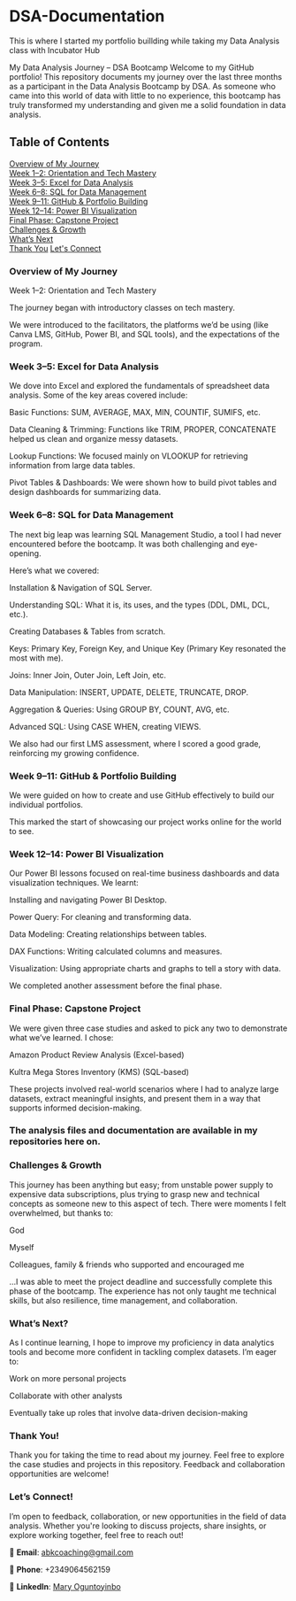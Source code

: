 # DSA-Documentation

This is where I started my portfolio buillding while taking my Data Analysis class with Incubator Hub

My Data Analysis Journey – DSA Bootcamp
Welcome to my GitHub portfolio! This repository documents my journey over the last three months as a participant in the Data Analysis Bootcamp by DSA. As someone who came into this world of data with little to no experience, this bootcamp has truly transformed my understanding and given me a solid foundation in data analysis.


## Table of Contents

[Overview of My Journey](#overview-of-my-journey)  
[Week 1–2: Orientation and Tech Mastery](#week-1–2-orientation-and-tech-mastery)  
[Week 3–5: Excel for Data Analysis](#week-3–5-excel-for-data-analysis)  
[Week 6–8: SQL for Data Management](#week-6–8-sql-for-data-management)  
[Week 9–11: GitHub & Portfolio Building](#week-9–11-github--portfolio-building)  
[Week 12–14: Power BI Visualization](#week-12–14-power-bi-visualization)  
[Final Phase: Capstone Project](#final-phase-capstone-project)  
[Challenges & Growth](#challenges--growth)  
[What’s Next](#whats-next)  
[Thank You](#thank-you)
[Let's Connect](#lets-connect)




### Overview of My Journey

Week 1–2: Orientation and Tech Mastery

The journey began with introductory classes on tech mastery. 

We were introduced to the facilitators, the platforms we’d be using (like Canva LMS, GitHub, Power BI, and SQL tools), and the expectations of the program.

### Week 3–5: Excel for Data Analysis

We dove into Excel and explored the fundamentals of spreadsheet data analysis. Some of the key areas covered include:

Basic Functions: SUM, AVERAGE, MAX, MIN, COUNTIF, SUMIFS, etc.

Data Cleaning & Trimming: Functions like TRIM, PROPER, CONCATENATE helped us clean and organize messy datasets.

Lookup Functions: We focused mainly on VLOOKUP for retrieving information from large data tables.

Pivot Tables & Dashboards: We were shown how to build pivot tables and design dashboards for summarizing data.

### Week 6–8: SQL for Data Management
The next big leap was learning SQL Management Studio, a tool I had never encountered before the bootcamp. It was both challenging and eye-opening. 

Here’s what we covered:

Installation & Navigation of SQL Server.

Understanding SQL: What it is, its uses, and the types (DDL, DML, DCL, etc.).

Creating Databases & Tables from scratch.

Keys: Primary Key, Foreign Key, and Unique Key (Primary Key resonated the most with me).

Joins: Inner Join, Outer Join, Left Join, etc.

Data Manipulation: INSERT, UPDATE, DELETE, TRUNCATE, DROP.

Aggregation & Queries: Using GROUP BY, COUNT, AVG, etc.

Advanced SQL: Using CASE WHEN, creating VIEWS.

We also had our first LMS assessment, where I scored a good grade, reinforcing my growing confidence.

### Week 9–11: GitHub & Portfolio Building

We were guided on how to create and use GitHub effectively to build our individual portfolios. 

This marked the start of showcasing our project works online for the world to see.

### Week 12–14: Power BI Visualization

Our Power BI lessons focused on real-time business dashboards and data visualization techniques. We learnt:

Installing and navigating Power BI Desktop.

Power Query: For cleaning and transforming data.

Data Modeling: Creating relationships between tables.

DAX Functions: Writing calculated columns and measures.

Visualization: Using appropriate charts and graphs to tell a story with data.

We completed another assessment before the final phase.

### Final Phase: Capstone Project

We were given three case studies and asked to pick any two to demonstrate what we’ve learned. I chose:

Amazon Product Review Analysis (Excel-based)

Kultra Mega Stores Inventory (KMS) (SQL-based)

These projects involved real-world scenarios where I had to analyze large datasets, extract meaningful insights, and present them in a way that supports informed decision-making.

### The analysis files and documentation are available in my repositories here on.

### Challenges & Growth

This journey has been anything but easy; from unstable power supply to expensive data subscriptions, plus trying to grasp new and technical concepts as someone new to this aspect of tech. There were moments I felt overwhelmed, but thanks to:

God

Myself

Colleagues, family & friends who supported and encouraged me

…I was able to meet the project deadline and successfully complete this phase of the bootcamp. The experience has not only taught me technical skills, but also resilience, time management, and collaboration.

### What’s Next?

As I continue learning, I hope to improve my proficiency in data analytics tools and become more confident in tackling complex datasets. I’m eager to:

Work on more personal projects

Collaborate with other analysts

Eventually take up roles that involve data-driven decision-making

### Thank You!

Thank you for taking the time to read about my journey. Feel free to explore the case studies and projects in this repository. Feedback and collaboration opportunities are welcome!

### Let’s Connect!
 
I’m open to feedback, collaboration, or new opportunities in the field of data analysis. Whether you're looking to discuss projects, share insights, or explore working together, feel free to reach out!

📧 **Email**: abkcoaching@gmail.com

📱 **Phone**: +2349064562159

🔗 **LinkedIn**: [Mary Oguntoyinbo](https://www.linkedin.com/in/maryoguntoyinbo)



